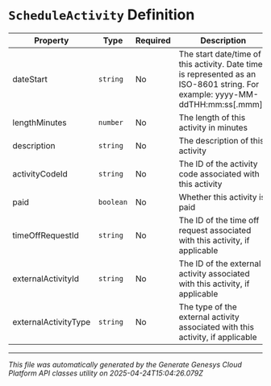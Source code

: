 # `ScheduleActivity` Definition

| Property | Type | Required | Description |
|----------|------|----------|-------------|
| dateStart | `string` | No | The start date/time of this activity. Date time is represented as an ISO-8601 string. For example: yyyy-MM-ddTHH:mm:ss[.mmm]Z |
| lengthMinutes | `number` | No | The length of this activity in minutes |
| description | `string` | No | The description of this activity |
| activityCodeId | `string` | No | The ID of the activity code associated with this activity |
| paid | `boolean` | No | Whether this activity is paid |
| timeOffRequestId | `string` | No | The ID of the time off request associated with this activity, if applicable |
| externalActivityId | `string` | No | The ID of the external activity associated with this activity, if applicable |
| externalActivityType | `string` | No | The type of the external activity associated with this activity, if applicable |

---

*This file was automatically generated by the Generate Genesys Cloud Platform API classes utility on 2025-04-24T15:04:26.079Z*